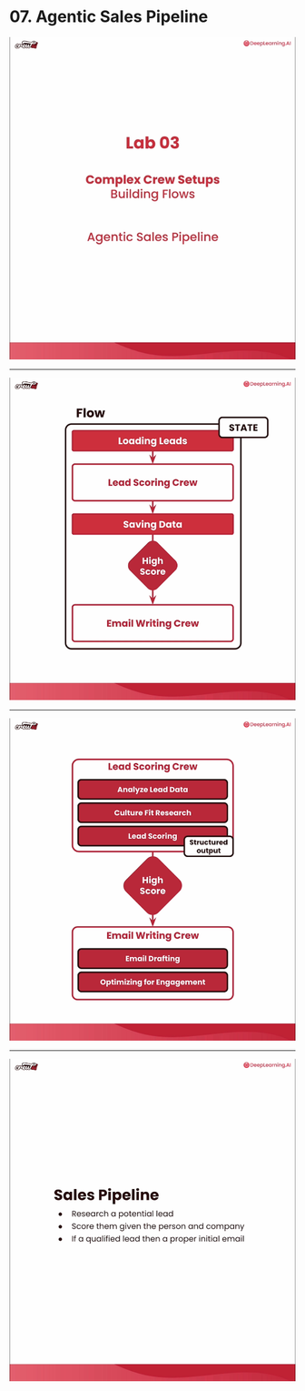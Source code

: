 # 07. Agentic Sales Pipeline

![](Slides/videoframe_10188.png)

---

![](Slides/videoframe_109845.png)

---

![](Slides/videoframe_145145.png)

---

![](Slides/videoframe_182925.png)
